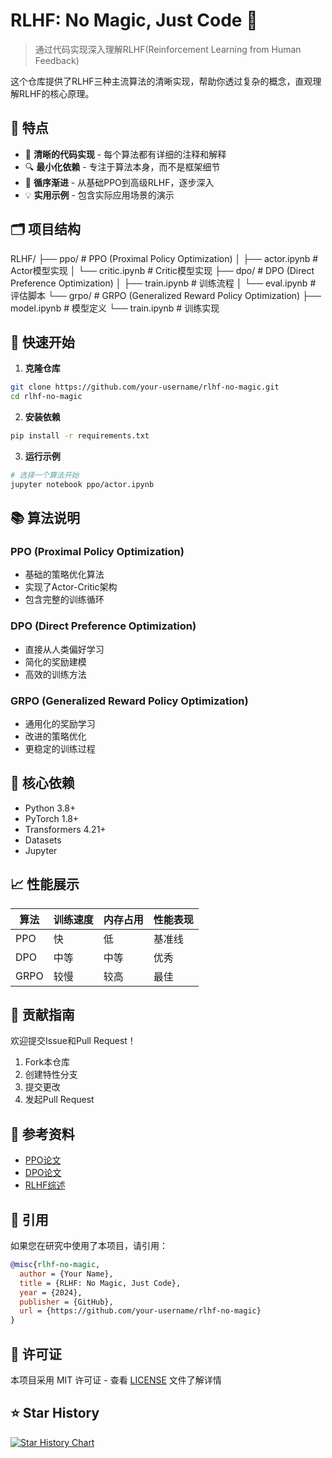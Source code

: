 # RLHF: No Magic, Just Code 🚀

> 通过代码实现深入理解RLHF(Reinforcement Learning from Human Feedback)

这个仓库提供了RLHF三种主流算法的清晰实现，帮助你透过复杂的概念，直观理解RLHF的核心原理。

## 🌟 特点

- 📝 **清晰的代码实现** - 每个算法都有详细的注释和解释
- 🔍 **最小化依赖** - 专注于算法本身，而不是框架细节
- 🎯 **循序渐进** - 从基础PPO到高级RLHF，逐步深入
- 💡 **实用示例** - 包含实际应用场景的演示

## 🗂️ 项目结构
RLHF/
├── ppo/ # PPO (Proximal Policy Optimization)
│ ├── actor.ipynb # Actor模型实现
│ └── critic.ipynb # Critic模型实现
├── dpo/ # DPO (Direct Preference Optimization)
│ ├── train.ipynb # 训练流程
│ └── eval.ipynb # 评估脚本
└── grpo/ # GRPO (Generalized Reward Policy Optimization)
├── model.ipynb # 模型定义
└── train.ipynb # 训练实现


## 🚀 快速开始

1. **克隆仓库**
```bash
git clone https://github.com/your-username/rlhf-no-magic.git
cd rlhf-no-magic
```

2. **安装依赖**
```bash
pip install -r requirements.txt
```

3. **运行示例**
```bash
# 选择一个算法开始
jupyter notebook ppo/actor.ipynb
```

## 📚 算法说明

### PPO (Proximal Policy Optimization)
- 基础的策略优化算法
- 实现了Actor-Critic架构
- 包含完整的训练循环

### DPO (Direct Preference Optimization)
- 直接从人类偏好学习
- 简化的奖励建模
- 高效的训练方法

### GRPO (Generalized Reward Policy Optimization)
- 通用化的奖励学习
- 改进的策略优化
- 更稳定的训练过程

## 🔧 核心依赖

- Python 3.8+
- PyTorch 1.8+
- Transformers 4.21+
- Datasets
- Jupyter

## 📈 性能展示

| 算法 | 训练速度 | 内存占用 | 性能表现 |
|------|----------|----------|----------|
| PPO  | 快       | 低       | 基准线   |
| DPO  | 中等     | 中等     | 优秀     |
| GRPO | 较慢     | 较高     | 最佳     |

## 🤝 贡献指南

欢迎提交Issue和Pull Request！

1. Fork本仓库
2. 创建特性分支
3. 提交更改
4. 发起Pull Request

## 📖 参考资料

- [PPO论文](https://arxiv.org/abs/1707.06347)
- [DPO论文](https://arxiv.org/abs/2305.18290)
- [RLHF综述](https://arxiv.org/abs/2309.00770)

## 📝 引用

如果您在研究中使用了本项目，请引用：

```bibtex
@misc{rlhf-no-magic,
  author = {Your Name},
  title = {RLHF: No Magic, Just Code},
  year = {2024},
  publisher = {GitHub},
  url = {https://github.com/your-username/rlhf-no-magic}
}
```

## 📄 许可证

本项目采用 MIT 许可证 - 查看 [LICENSE](LICENSE) 文件了解详情

## ⭐ Star History

[![Star History Chart](https://api.star-history.com/svg?repos=your-username/rlhf-no-magic&type=Date)](https://star-history.com/#your-username/rlhf-no-magic&Date)

